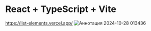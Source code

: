 # React + TypeScript + Vite
  https://list-elements.vercel.app/
![Аннотация 2024-10-28 013436](https://github.com/user-attachments/assets/9f2b2e51-458c-4a92-bb3d-139aa18d3edf)
